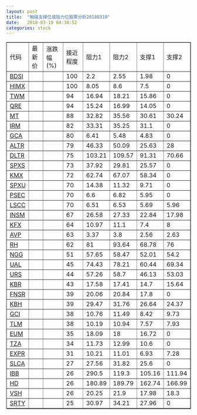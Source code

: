 ```yaml
---
layout: post
title:  "触碰支撑位或阻力位股票分析20180310"
date:   2018-03-10 04:38:52
categories: stock
---
```

<script type="text/javascript">
var stockList = []
stockList.push('gb_bdsi');
stockList.push('gb_himx');
stockList.push('gb_twm');
stockList.push('gb_qre');
stockList.push('gb_mt');
stockList.push('gb_irm');
stockList.push('gb_gca');
stockList.push('gb_altr');
stockList.push('gb_dltr');
stockList.push('gb_spxs');
stockList.push('gb_kmx');
stockList.push('gb_spxu');
stockList.push('gb_psec');
stockList.push('gb_lscc');
stockList.push('gb_insm');
stockList.push('gb_kfx');
stockList.push('gb_avp');
stockList.push('gb_rh');
stockList.push('gb_ngg');
stockList.push('gb_ual');
stockList.push('gb_urs');
stockList.push('gb_kbr');
stockList.push('gb_fnsr');
stockList.push('gb_kbh');
stockList.push('gb_gci');
stockList.push('gb_tlm');
stockList.push('gb_eum');
stockList.push('gb_tza');
stockList.push('gb_expr');
stockList.push('gb_slca');
stockList.push('gb_ibb');
stockList.push('gb_hd');
stockList.push('gb_vsh');
stockList.push('gb_srty');
</script>
<table border="1">
 <tr>
 <td>代码</td>
 <td>最新价</td>
 <td>涨跌幅(%)</td>
 <td>接近程度</td>
 <td>阻力1</td>
 <td>阻力2</td>
 <td>支撑1</td>
 <td>支撑2</td>
</tr>
  <tr id="bdsi" class="red">
  <td><a href="http://stock.finance.sina.com.cn/usstock/quotes/BDSI.html" target="_blank">BDSI</a></td><td></td><td></td><td>100</td><td>2.2</td><td>2.55</td><td>1.98</td><td>0</td></tr>
  <tr id="himx" class="green">
  <td><a href="http://stock.finance.sina.com.cn/usstock/quotes/HIMX.html" target="_blank">HIMX</a></td><td></td><td></td><td>100</td><td>8.05</td><td>8.6</td><td>7.5</td><td>0</td></tr>
  <tr id="twm" class="green">
  <td><a href="http://stock.finance.sina.com.cn/usstock/quotes/TWM.html" target="_blank">TWM</a></td><td></td><td></td><td>94</td><td>16.94</td><td>18.21</td><td>15.86</td><td>0</td></tr>
  <tr id="qre" class="red">
  <td><a href="http://stock.finance.sina.com.cn/usstock/quotes/QRE.html" target="_blank">QRE</a></td><td></td><td></td><td>94</td><td>15.24</td><td>16.99</td><td>14.05</td><td>0</td></tr>
  <tr id="mt" class="red">
  <td><a href="http://stock.finance.sina.com.cn/usstock/quotes/MT.html" target="_blank">MT</a></td><td></td><td></td><td>88</td><td>32.82</td><td>35.56</td><td>30.61</td><td>30.24</td></tr>
  <tr id="irm" class="red">
  <td><a href="http://stock.finance.sina.com.cn/usstock/quotes/IRM.html" target="_blank">IRM</a></td><td></td><td></td><td>82</td><td>33.31</td><td>35.25</td><td>31.1</td><td>0</td></tr>
  <tr id="gca" class="green">
  <td><a href="http://stock.finance.sina.com.cn/usstock/quotes/GCA.html" target="_blank">GCA</a></td><td></td><td></td><td>80</td><td>6.41</td><td>5.48</td><td>4.83</td><td>0</td></tr>
  <tr id="altr" class="green">
  <td><a href="http://stock.finance.sina.com.cn/usstock/quotes/ALTR.html" target="_blank">ALTR</a></td><td></td><td></td><td>79</td><td>46.33</td><td>50.09</td><td>25.63</td><td>28</td></tr>
  <tr id="dltr" class="green">
  <td><a href="http://stock.finance.sina.com.cn/usstock/quotes/DLTR.html" target="_blank">DLTR</a></td><td></td><td></td><td>75</td><td>103.21</td><td>109.57</td><td>91.31</td><td>70.66</td></tr>
  <tr id="spxs" class="green">
  <td><a href="http://stock.finance.sina.com.cn/usstock/quotes/SPXS.html" target="_blank">SPXS</a></td><td></td><td></td><td>73</td><td>37.92</td><td>29.81</td><td>25.57</td><td>0</td></tr>
  <tr id="kmx" class="red">
  <td><a href="http://stock.finance.sina.com.cn/usstock/quotes/KMX.html" target="_blank">KMX</a></td><td></td><td></td><td>72</td><td>62.74</td><td>67.07</td><td>58.34</td><td>0</td></tr>
  <tr id="spxu" class="green">
  <td><a href="http://stock.finance.sina.com.cn/usstock/quotes/SPXU.html" target="_blank">SPXU</a></td><td></td><td></td><td>70</td><td>14.38</td><td>11.32</td><td>9.71</td><td>0</td></tr>
  <tr id="psec" class="red">
  <td><a href="http://stock.finance.sina.com.cn/usstock/quotes/PSEC.html" target="_blank">PSEC</a></td><td></td><td></td><td>70</td><td>6.6</td><td>6.82</td><td>5.95</td><td>0</td></tr>
  <tr id="lscc" class="red">
  <td><a href="http://stock.finance.sina.com.cn/usstock/quotes/LSCC.html" target="_blank">LSCC</a></td><td></td><td></td><td>70</td><td>6.51</td><td>6.53</td><td>5.69</td><td>5.96</td></tr>
  <tr id="insm" class="red">
  <td><a href="http://stock.finance.sina.com.cn/usstock/quotes/INSM.html" target="_blank">INSM</a></td><td></td><td></td><td>67</td><td>26.58</td><td>27.33</td><td>22.84</td><td>17.98</td></tr>
  <tr id="kfx" class="green">
  <td><a href="http://stock.finance.sina.com.cn/usstock/quotes/KFX.html" target="_blank">KFX</a></td><td></td><td></td><td>64</td><td>10.97</td><td>11.1</td><td>7.4</td><td>8</td></tr>
  <tr id="avp" class="green">
  <td><a href="http://stock.finance.sina.com.cn/usstock/quotes/AVP.html" target="_blank">AVP</a></td><td></td><td></td><td>63</td><td>3.37</td><td>3.8</td><td>2.56</td><td>2.63</td></tr>
  <tr id="rh" class="red">
  <td><a href="http://stock.finance.sina.com.cn/usstock/quotes/RH.html" target="_blank">RH</a></td><td></td><td></td><td>62</td><td>81</td><td>93.64</td><td>68.78</td><td>76</td></tr>
  <tr id="ngg" class="green">
  <td><a href="http://stock.finance.sina.com.cn/usstock/quotes/NGG.html" target="_blank">NGG</a></td><td></td><td></td><td>51</td><td>57.65</td><td>58.47</td><td>52.01</td><td>54.2</td></tr>
  <tr id="ual" class="green">
  <td><a href="http://stock.finance.sina.com.cn/usstock/quotes/UAL.html" target="_blank">UAL</a></td><td></td><td></td><td>45</td><td>74.43</td><td>78.21</td><td>60.44</td><td>69.34</td></tr>
  <tr id="urs" class="green">
  <td><a href="http://stock.finance.sina.com.cn/usstock/quotes/URS.html" target="_blank">URS</a></td><td></td><td></td><td>44</td><td>57.26</td><td>58.7</td><td>46.13</td><td>53.03</td></tr>
  <tr id="kbr" class="green">
  <td><a href="http://stock.finance.sina.com.cn/usstock/quotes/KBR.html" target="_blank">KBR</a></td><td></td><td></td><td>43</td><td>17.58</td><td>17.41</td><td>14.7</td><td>15.64</td></tr>
  <tr id="fnsr" class="green">
  <td><a href="http://stock.finance.sina.com.cn/usstock/quotes/FNSR.html" target="_blank">FNSR</a></td><td></td><td></td><td>39</td><td>20.06</td><td>20.84</td><td>17.8</td><td>0</td></tr>
  <tr id="kbh" class="red">
  <td><a href="http://stock.finance.sina.com.cn/usstock/quotes/KBH.html" target="_blank">KBH</a></td><td></td><td></td><td>39</td><td>29.47</td><td>31.76</td><td>26.64</td><td>24.37</td></tr>
  <tr id="gci" class="green">
  <td><a href="http://stock.finance.sina.com.cn/usstock/quotes/GCI.html" target="_blank">GCI</a></td><td></td><td></td><td>38</td><td>10.76</td><td>11.49</td><td>8.42</td><td>9.73</td></tr>
  <tr id="tlm" class="green">
  <td><a href="http://stock.finance.sina.com.cn/usstock/quotes/TLM.html" target="_blank">TLM</a></td><td></td><td></td><td>38</td><td>10.19</td><td>10.94</td><td>7.57</td><td>7.93</td></tr>
  <tr id="eum" class="green">
  <td><a href="http://stock.finance.sina.com.cn/usstock/quotes/EUM.html" target="_blank">EUM</a></td><td></td><td></td><td>35</td><td>18.09</td><td>18</td><td>16.72</td><td>0</td></tr>
  <tr id="tza" class="green">
  <td><a href="http://stock.finance.sina.com.cn/usstock/quotes/TZA.html" target="_blank">TZA</a></td><td></td><td></td><td>34</td><td>11.73</td><td>12.99</td><td>10.6</td><td>0</td></tr>
  <tr id="expr" class="green">
  <td><a href="http://stock.finance.sina.com.cn/usstock/quotes/EXPR.html" target="_blank">EXPR</a></td><td></td><td></td><td>31</td><td>10.21</td><td>11.01</td><td>6.93</td><td>7.28</td></tr>
  <tr id="slca" class="red">
  <td><a href="http://stock.finance.sina.com.cn/usstock/quotes/SLCA.html" target="_blank">SLCA</a></td><td></td><td></td><td>27</td><td>27.56</td><td>31.82</td><td>25.6</td><td>0</td></tr>
  <tr id="ibb" class="green">
  <td><a href="http://stock.finance.sina.com.cn/usstock/quotes/IBB.html" target="_blank">IBB</a></td><td></td><td></td><td>26</td><td>290.5</td><td>119.3</td><td>105.16</td><td>111.94</td></tr>
  <tr id="hd" class="green">
  <td><a href="http://stock.finance.sina.com.cn/usstock/quotes/HD.html" target="_blank">HD</a></td><td></td><td></td><td>26</td><td>180.89</td><td>189.79</td><td>162.74</td><td>166.99</td></tr>
  <tr id="vsh" class="red">
  <td><a href="http://stock.finance.sina.com.cn/usstock/quotes/VSH.html" target="_blank">VSH</a></td><td></td><td></td><td>26</td><td>20.25</td><td>21.9</td><td>17.98</td><td>18.3</td></tr>
  <tr id="srty" class="green">
  <td><a href="http://stock.finance.sina.com.cn/usstock/quotes/SRTY.html" target="_blank">SRTY</a></td><td></td><td></td><td>25</td><td>30.97</td><td>34.21</td><td>27.96</td><td>0</td></tr>
</table>
